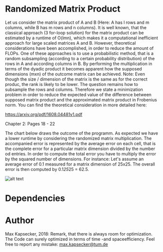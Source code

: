 # Randomized Matrix Product
Let us consider the matrix product of A and B (Here: A has l rows and m columns, while B has m rows and n columns).
It is well known, that the classical approach (3 for-loop solution) for the matrix product can be estimated by a runtime of O(lmn), which makes it a computational inefficient approach for large scaled matrices A and B. However, theoretical considerations have been accomplished, in order to reduce the amount of FLOPs. One of these approaches is to use a probabilistic method, that is a random subsampling (according to a certain probability distribution) of the rows in A and according columns in B. By performing the multiplication in terms of the dyadic product it becomes apparent how the supposed dimensions (mxn) of the outcome matrix can be achieved. Note: Even though the size / dimension of the matrix is the same as for the correct produc, the rank is likely to be lower. The question remains how to subsample the rows and columns. Therefore we state a minimization problem in order to reduce the expected value of the difference between supposed matrix product and the approximated matrix product in Frobenius norm. You can find the theoretical consideration in more detailed here:

https://arxiv.org/pdf/1608.04481v1.pdf

Chapter 2: Pages 18 - 22

The chart below draws the outcome of the programm. As expected we have a lower runtime by considering the randomized matrix multiplication. The accompanied error is represented by the average error on each cell, that is the complete error for a particular matrix dimension divided by the number od entries. In order to compute the total error you have to multiply the error by the squared number of dimensions. For instance: Let's assume an average error of 0.1 measured for a matrix dimension of 25x25. The overall error is then computed by 0.1*25*25 = 62.5.

![alt text](https://github.com/NumericalMax/RandomizedMatrixProduct/blob/master/images/all.png)

# Dependencies
<iostream>
<iomanip>
<fstream>
<math.h>
<ctime>
<random>
<map>

# Author
Max Kapsecker, 2018: Remark, that there is always room for optimization. The Code can surely optimized in terms of time -and spaceefficiency. Feel free to report any mistake: max.kapsecker@tum.de
